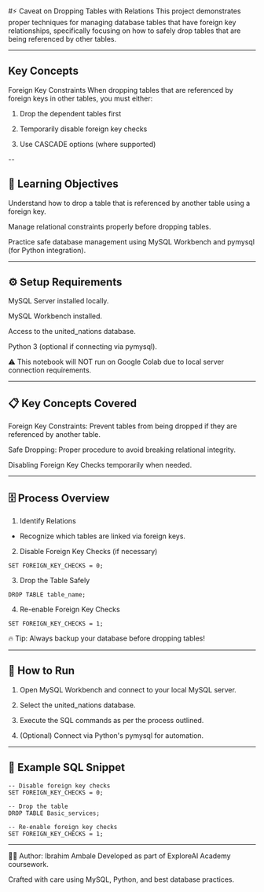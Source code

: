 #⚡ Caveat on Dropping Tables with Relations
This project demonstrates proper techniques for managing database tables that have foreign key relationships, specifically focusing on how to safely drop tables that are being referenced by other tables.

---
## Key Concepts
Foreign Key Constraints
When dropping tables that are referenced by foreign keys in other tables, you must either:

1. Drop the dependent tables first

2. Temporarily disable foreign key checks

3. Use CASCADE options (where supported)

--
## 🧠 Learning Objectives
Understand how to drop a table that is referenced by another table using a foreign key.

Manage relational constraints properly before dropping tables.

Practice safe database management using MySQL Workbench and pymysql (for Python integration).

---
## ⚙️ Setup Requirements
MySQL Server installed locally.

MySQL Workbench installed.

Access to the united_nations database.

Python 3 (optional if connecting via pymysql).

⚠️ This notebook will NOT run on Google Colab due to local server connection requirements.

---
## 📋 Key Concepts Covered
Foreign Key Constraints: Prevent tables from being dropped if they are referenced by another table.

Safe Dropping: Proper procedure to avoid breaking relational integrity.

Disabling Foreign Key Checks temporarily when needed.

---
## 🗄️ Process Overview
1. Identify Relations
- Recognize which tables are linked via foreign keys.

2. Disable Foreign Key Checks (if necessary)
```
SET FOREIGN_KEY_CHECKS = 0;
```
3. Drop the Table Safely
```
DROP TABLE table_name;
```
4. Re-enable Foreign Key Checks
```
SET FOREIGN_KEY_CHECKS = 1;
```
🔥 Tip: Always backup your database before dropping tables!

---
## 🚀 How to Run
1. Open MySQL Workbench and connect to your local MySQL server.

2. Select the united_nations database.

3. Execute the SQL commands as per the process outlined.

4. (Optional) Connect via Python's pymysql for automation.

---
## 📸 Example SQL Snippet
```
-- Disable foreign key checks
SET FOREIGN_KEY_CHECKS = 0;

-- Drop the table
DROP TABLE Basic_services;

-- Re-enable foreign key checks
SET FOREIGN_KEY_CHECKS = 1;
```
---
👨‍💻 Author: Ibrahim Ambale
Developed as part of ExploreAI Academy coursework.

Crafted with care using MySQL, Python, and best database practices.
